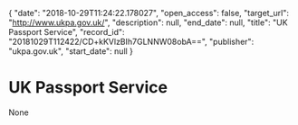 {
  "date": "2018-10-29T11:24:22.178027", 
  "open_access": false, 
  "target_url": "http://www.ukpa.gov.uk/", 
  "description": null, 
  "end_date": null, 
  "title": "UK Passport Service", 
  "record_id": "20181029T112422/CD+kKVlzBIh7GLNNW08obA==", 
  "publisher": "ukpa.gov.uk", 
  "start_date": null
}

# UK Passport Service

None